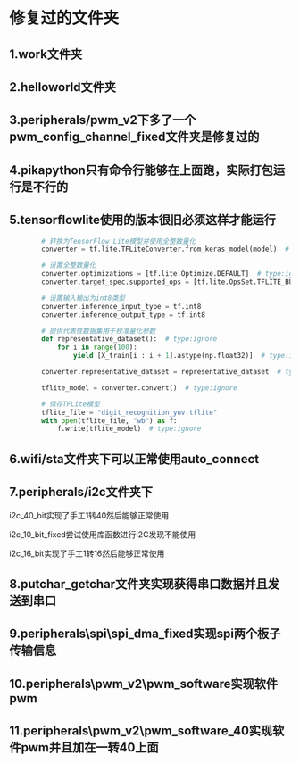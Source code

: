 # 修复过的文件夹

## 1.work文件夹

## 2.helloworld文件夹

## 3.peripherals/pwm_v2下多了一个pwm_config_channel_fixed文件夹是修复过的

## 4.pikapython只有命令行能够在上面跑，实际打包运行是不行的

## 5.tensorflowlite使用的版本很旧必须这样才能运行

```python
        # 转换为TensorFlow Lite模型并使用全整数量化
        converter = tf.lite.TFLiteConverter.from_keras_model(model)  # type:ignore

        # 设置全整数量化
        converter.optimizations = [tf.lite.Optimize.DEFAULT]  # type:ignore
        converter.target_spec.supported_ops = [tf.lite.OpsSet.TFLITE_BUILTINS_INT8]

        # 设置输入输出为int8类型
        converter.inference_input_type = tf.int8
        converter.inference_output_type = tf.int8

        # 提供代表性数据集用于校准量化参数
        def representative_dataset():  # type:ignore
            for i in range(100):
                yield [X_train[i : i + 1].astype(np.float32)]  # type:ignore

        converter.representative_dataset = representative_dataset  # type:ignore

        tflite_model = converter.convert()  # type:ignore

        # 保存TFLite模型
        tflite_file = "digit_recognition_yuv.tflite"
        with open(tflite_file, "wb") as f:
            f.write(tflite_model)  # type:ignore
```

## 6.wifi/sta文件夹下可以正常使用auto_connect

## 7.peripherals/i2c文件夹下

i2c_40_bit实现了手工1转40然后能够正常使用

i2c_10_bit_fixed尝试使用库函数进行I2C发现不能使用

i2c_16_bit实现了手工1转16然后能够正常使用

## 8.putchar_getchar文件夹实现获得串口数据并且发送到串口

## 9.peripherals\spi\spi_dma_fixed实现spi两个板子传输信息

## 10.peripherals\pwm_v2\pwm_software实现软件pwm

## 11.peripherals\pwm_v2\pwm_software_40实现软件pwm并且加在一转40上面